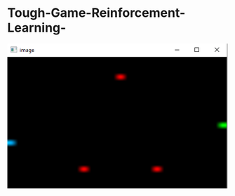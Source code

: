 # Tough-Game-Reinforcement-Learning-


![Alt text](./Images/game_screen.png?raw=true "Optional Title")

